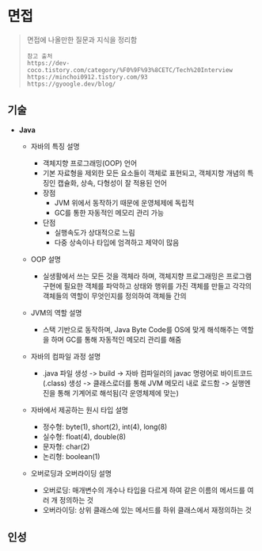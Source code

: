 # 면접
> 면접에 나올만한 질문과 지식을 정리함
> ```
> 참고 출처
> https://dev-coco.tistory.com/category/%F0%9F%93%8CETC/Tech%20Interview
> https://minchoi0912.tistory.com/93
> https://gyoogle.dev/blog/
> ```

## 기술
- **Java**
  - 자바의 특징 설명
    - 객체지향 프로그래밍(OOP) 언어
    - 기본 자료형을 제외한 모든 요소들이 객체로 표현되고, 객체지향 개념의 특징인 캡슐화, 상속, 다형성이 잘 적용된 언어
    - 장점
      - JVM 위에서 동작하기 때문에 운영체제에 독립적
      - GC를 통한 자동적인 메모리 관리 가능
    - 단점
      - 실행속도가 상대적으로 느림
      - 다중 상속이나 타입에 엄격하고 제약이 많음

  - OOP 설명
    - 실생활에서 쓰는 모든 것을 객체라 하며, 객체지향 프로그래밍은 프로그램 구현에 필요한 객체를 파악하고 상태와 행위를 가진 객체를 만들고 각각의 객체들의 역할이 무엇인지를 정의하여
    객체들 간의
        
  - JVM의 역할 설명
    - 스택 기반으로 동작하며, Java Byte Code를 OS에 맞게 해석해주는 역할을 하며 GC를 통해 자동적인 메모리 관리를 해줌
      
  - 자바의 컴파일 과정 설명
    - .java 파일 생성 -> build -> 자바 컴파일러의 javac 명령어로 바이트코드(.class) 생성 -> 클래스로더를 통해 JVM 메모리 내로 로드함 -> 실행엔진을 통해 기계어로 해석됨(각 운영체제에 맞는)

  - 자바에서 제공하는 원시 타입 설명
    - 정수형: byte(1), short(2), int(4), long(8)
    - 실수형: float(4), double(8)
    - 문자형: char(2)
    - 논리형: boolean(1)

  - 오버로딩과 오버라이딩 설명
    - 오버로딩: 매개변수의 개수나 타입을 다르게 하여 같은 이름의 메서드를 여러 개 정의하는 것
    - 오버라이딩: 상위 클래스에 있는 메서드를 하위 클래스에서 재정의하는 것

## 인성
